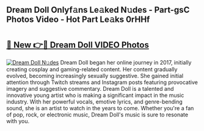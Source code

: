 ## Dream Doll Onlyf𝚊ns Le𝚊ked N𝚞des - Part-gsC Photos Video - Hot Part Le𝚊ks 0rHHf

# <h2><a href="http://ac42486.deff.icu/?id=Dream+Doll">🔗 New 👉🔴 Dream Doll VIDEO Photos</a></h2>

[![Dream Doll N𝚞des](https://i.imgur.com/rIISA9y.gif)](http://ac42486.deff.icu/?id=Dream+Doll)
Dream Doll began her online journey in 2017, initially creating cosplay and gaming-related content. Her content gradually evolved, becoming increasingly sexually suggestive. She gained initial attention through Twitch streams and Instagram posts featuring provocative imagery and suggestive commentary. Dream Doll is a talented and innovative young artist who is making a significant impact in the music industry. With her powerful vocals, emotive lyrics, and genre-bending sound, she is an artist to watch in the years to come. Whether you're a fan of pop, rock, or electronic music, Dream Doll's music is sure to resonate with you.
